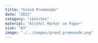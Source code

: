 ```yaml
---
title: "Grand Promenade"
date: "2022"
category: "sketches"
material: "Alcohol Marker on Paper"
size: "A3"
image: "./../images/grand_promenade.png"
---
```



